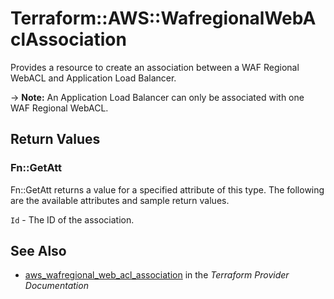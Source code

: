 # Terraform::AWS::WafregionalWebAclAssociation

Provides a resource to create an association between a WAF Regional WebACL and Application Load Balancer.

-> **Note:** An Application Load Balancer can only be associated with one WAF Regional WebACL.

## Return Values

### Fn::GetAtt

Fn::GetAtt returns a value for a specified attribute of this type. The following are the available attributes and sample return values.

`Id` - The ID of the association.

## See Also

* [aws_wafregional_web_acl_association](https://www.terraform.io/docs/providers/aws/r/wafregional_web_acl_association.html) in the _Terraform Provider Documentation_